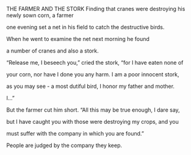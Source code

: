 


THE FARMER AND THE STORK
Finding that cranes were destroying his newly sown corn, a farmer

one evening set a net in his field to catch the destructive birds.

When he went to examine the net next morning he found

a number of cranes and also a stork.

“Release me, I beseech you,” cried the stork, “for I have eaten none of

your corn, nor have I done you any harm. I am a poor innocent stork,

as you may see - a most dutiful bird, I honor my father and mother.

I...”

But the farmer cut him short. “All this may be true enough, I dare say,

but I have caught you with those were destroying my crops, and you

must suffer with the company in which you are found.”

People are judged by the company they keep.


